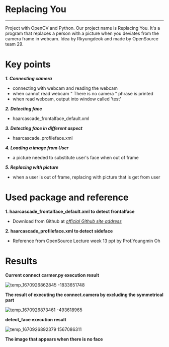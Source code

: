 # Replacing You

--- 
Project with OpenCV and Python.
Our project name is Replacing You. It's a program that replaces a person with a picture when you deviates from the camera frame in webcam.
Idea by Rkyungdeok and made by OpenSource team 29.


# Key points

***1. Connecting camera***
- connecting with webcam and reading the webcam
- when cannot read webcam " There is no camera " phrase is printed
- when read webcam, output into window called 'test'

***2. Detecting face***
- haarcascade_frontalface_default.xml

***3. Detecting face in different aspect***
- haarcascade_profileface.xml

***4. Loading a image from User***
- a picture needed to substitute user's face when out of frame

***5. Replacing with picture***
- when a user is out of frame, replacing with picture that is get from user

# Used package and reference
**1. haarcascade_frontalface_default.xml to detect frontalface**
- Download from Github at [*official Github site address*](https://github.com/opencv/opencv/tree/master/data/haarcascades)

**2. haarcascade_profileface.xml to detect sideface**
- Reference from OpenSource Lecture week 13 ppt by Prof.Youngmin Oh

# Results
**Current connect carmer.py execution result**


![temp_1670926862845 -1833651748](https://user-images.githubusercontent.com/113025040/207292573-8fc1a459-09db-4ea1-a87d-0a1a44b33f4e.jpeg)

**The result of executing the connect.camera by excluding the symmetrical part**


![temp_1670926873461 -493618965](https://user-images.githubusercontent.com/113025040/207294540-9cc6abbd-688f-49e7-9dde-cf95a279d32b.jpeg)

**detect_face execution result**


![temp_1670926892379 1567086311](https://user-images.githubusercontent.com/113025040/207294560-d28ef98c-4c31-4a5f-9d17-57b0b8aba75c.jpeg)

**The image that appears when there is no face**
